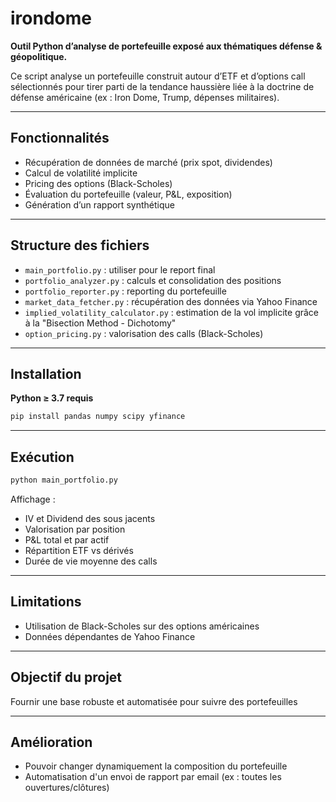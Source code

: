 
# irondome

**Outil Python d’analyse de portefeuille exposé aux thématiques défense & géopolitique.**

Ce script analyse un portefeuille construit autour d’ETF et d’options call sélectionnés pour tirer parti de la tendance haussière liée à la doctrine de défense américaine (ex : Iron Dome, Trump, dépenses militaires).

---

## Fonctionnalités

- Récupération de données de marché (prix spot, dividendes)
- Calcul de volatilité implicite
- Pricing des options (Black-Scholes)
- Évaluation du portefeuille (valeur, P&L, exposition)
- Génération d’un rapport synthétique

---

## Structure des fichiers

- `main_portfolio.py` : utiliser pour le report final
- `portfolio_analyzer.py` : calculs et consolidation des positions
- `portfolio_reporter.py` : reporting du portefeuille
- `market_data_fetcher.py` : récupération des données via Yahoo Finance
- `implied_volatility_calculator.py` : estimation de la vol implicite grâce à la "Bisection Method - Dichotomy" 
- `option_pricing.py` : valorisation des calls (Black-Scholes)

---

## Installation

**Python ≥ 3.7 requis**

```bash
pip install pandas numpy scipy yfinance
````

--- 

## Exécution

```bash
python main_portfolio.py
```

Affichage :

* IV et Dividend des sous jacents
* Valorisation par position
* P&L total et par actif
* Répartition ETF vs dérivés
* Durée de vie moyenne des calls

---

## Limitations

* Utilisation de Black-Scholes sur des options américaines
* Données dépendantes de Yahoo Finance

---

## Objectif du projet

Fournir une base robuste et automatisée pour suivre des portefeuilles

--- 

## Amélioration 

* Pouvoir changer dynamiquement la composition du portefeuille
* Automatisation d'un envoi de rapport par email (ex : toutes les ouvertures/clôtures)

